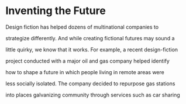 # Inventing the Future

Design fiction has helped dozens of multinational companies to

strategize differently. And while creating fictional futures may sound a

little quirky, we know that it works. For example, a recent design-fiction

project conducted with a major oil and gas company helped identify

how to shape a future in which people living in remote areas were

less socially isolated. The company decided to repurpose gas stations

into places galvanizing community through services such as car sharing